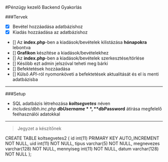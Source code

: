 #Pénzügy kezelő Backend Gyakorlás

###Tervek

 - [x] Bevétel hozzáadása adatbázishoz
 - [x] Kiadás hozzáadása az adatbázishoz
 - [] Az **index.php**-ben a kiadások/bevételek kilistázása __hónapokra__ lebontva
 - [] **Grafikon** készítése a kiadások/bevételekhez
 - [] Az **index.php**-ben a kiadások/bevételek szerkesztése/törlése
 - [] Késöbb ezt admin jelszóval teheti meg bárki
 - [] Befektetések hozzáadása
 - [] Külső _API_-ról nyomonköveti a befektetések aktualitását és el is menti adatbázisba

---

###Setup

* SQL adatbázis létrehozása _**koltsegvetes**_ néven
* _includes/dbh.inc.php_ **$dbUsername**, **$dbPassword** átírása megfelelő feéhasználói adatokkal

---
> Jegyzet a készítőnek

CREATE TABLE koltsegvetes2 (
    id int(11) PRIMARY KEY AUTO_INCREMENT NOT NULL,
    uid int(11) NOT NULL,
    tipus varchar(5) NOT NULL,
    megnevezes varchar(128) NOT NULL,
    mennyiseg int(11) NOT NULL,
    datum varchar(128) NOT NULL
);
